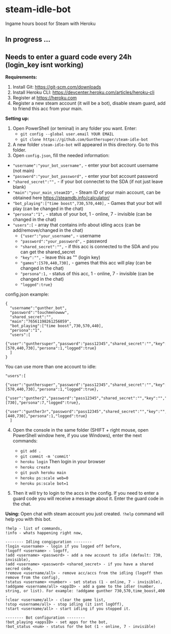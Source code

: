 # steam-idle-bot
Ingame hours boost for Steam with Heroku

## In progress ...
## Needs to enter a guard code every 24h (login_key isnt working)


<b>Requirements:</b>
1. Install Git: https://git-scm.com/downloads
2. Install Heroku CLI: https://devcenter.heroku.com/articles/heroku-cli
3. Register at https://heroku.com
4. Register a new steam account (it will be a bot), disable steam guard, add to friend this acc from your main.

<b>Setting up:</b>
1. Open PowerShell (or teminal) in any folder you want. Enter:
    - `git config --global user.email YOUR EMAIL `
    - `git clone https://github.com/Gunthersuper/steam-idle-bot`
2. A new folder `steam-idle-bot` will appeared in this directory. Go to this folder.
3. Open `config.json`, fill the needed information:

  - `"username":"your_bot_username",` - enter your bot account username (not main)
  - `"password":"your_bot_password",` - enter your bot account password
  - `"shared_secret":"",` - if your bot connectet to the SDA (if not just leave blank)
  - `"main":"your_main_steamID",` - Steam ID of your main account, can be obtained here https://steamdb.info/calculator/
  - `"bot_playing":["time boost",730,570,440],` - Games that your bot will play (can be changed in the chat)
  - `"persona":"1",` - status of your bot, 1 - online, 7 - invisible (can be changed in the chat)
  - `"users":[` - array that contains info about idling accs (can be add/remove/changed in the chat)
    - `{"user":"your_username",` - username
    - `"password":"your_password",` - password
    - `"shared_secret":"",` - if this acc is connected to the SDA and you can get the shared_secret
    - `"key":"",` - leave this as "" (login key)
    - `"games":[570,440,730],` - games that this acc will play (can be changed in the chat)
    - `"persona":1,` - status of this acc, 1 - online, 7 - invisible (can be changed in the chat)
    - `"logged":true}`
 
config.json example:
```
{
  "username":"gunther_bot",
  "password":"touchmenowww", 
  "shared_secret":"",
  "main":"76561198261256059",
  "bot_playing":["time boost",730,570,440],
  "persona":"1",
  "users":[
    {"user":"gunthersuper","password":"pass12345","shared_secret":"","key":"","games":[570,440,730],"persona":1,"logged":true}
  ]
}
```
You can use more than one account to idle:
```
"users":[
    {"user":"gunthersuper","password":"pass12345","shared_secret":"","key":"","games":[570,440,730],"persona":1,"logged":true},
    {"user":"gunther2","password":"pass12345","shared_secret":"","key":"","games":[730],"persona":7,"logged":true},
    {"user":"gunther3r","password":"pass12345","shared_secret":"","key":"","games":[440,730],"persona":1,"logged":true}
  ]
```


4. Open the console in the same folder (SHIFT + right mouse, open PowerShell window here, if you use Windows), enter the next commands:
    - `git add .`
    - `git commit -m 'commit'`
    - `heroku login`
Then login in your browser
    - `heroku create`
    - `git push heroku main`
    - `heroku ps:scale web=0`
    - `heroku ps:scale bot=1`

5. Then it will try to login to the accs in the config. If you need to enter a guard code you will receive a message about it. Enter the guard code in the chat.

<b>Using:</b>
Open chat with steam account you just created. `!help` command will help you with this bot.
```
!help - list of commands,
!info - whats happening right now,

-------- Idling congiguration --------
!login <username> - login if you logged off before,
!logoff <username> - logoff,
!add <username> <password> - add a new account to idle (default: 730, invisible),
!add <username> <password> <shared_secret> - if you have a shared secred code,
!remove <username/all> - remove acc/accs from the idling (logoff then remove from the config),
!status <username> <number> - set status (1 - online, 7 - invisible),
!addgame <username/all> <appID> - add a game to the idler (number, string, or list). For example: !addgame gunther 730,570,time_boost,400 ,
!clear <username/all> - clear the game list,
!stop <username/all> - stop idling (it isnt logOff),
!start <username/all> - start idling if you stopped it.

-------- Bot configuration --------
!bot_playing <appsID> - set apps for the bot,
!bot_status <num> - status for the bot (1 - online, 7 - invisible)
```
